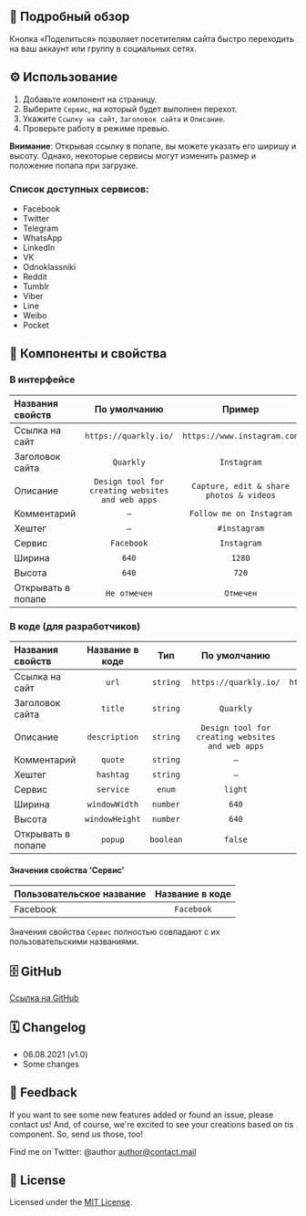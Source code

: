## 📖 Подробный обзор

Кнопка «Поделиться» позволяет посетителям сайта быстро переходить на ваш аккаунт или группу в социальных сетях.

## ⚙️ Использование

1. Добавьте компонент на страницу.
2. Выберите `Cервис`, на который будет выполнен перехот.
3. Укажите `Cсылку на сайт`, `Заголовок сайта` и `Описание`.
4. Проверьте работу в режиме превью.

**Внимание**: Открывая ссылку в попапе, вы можете указать его ширишу и высоту. Однако, некоторые сервисы могут изменить размер и положение попапа при загрузке.

### Список доступных сервисов:

-   Facebook
-   Twitter
-   Telegram
-   WhatsApp
-   LinkedIn
-   VK
-   Odnoklassniki
-   Reddit
-   Tumblr
-   Viber
-   Line
-   Weibo
-   Pocket

## 🧩 Компоненты и свойства

### В интерфейсе

| Названия свойств   |                   По умолчанию                   |                 Пример                  |
| :----------------- | :----------------------------------------------: | :-------------------------------------: |
| Ссылка на сайт     |              `https://quarkly.io/`               |       `https://www.instagram.com`       |
| Заголовок сайта    |                    `Quarkly`                     |               `Instagram`               |
| Описание           | `Design tool for creating websites and web apps` | `Capture, edit & share photos & videos` |
| Комментарий        |                       `–`                        |        `Follow me on Instagram`         |
| Хештег             |                       `–`                        |              `#instagram`               |
| Сервис             |                    `Facebook`                    |               `Instagram`               |
| Ширина             |                      `640`                       |                 `1280`                  |
| Высота             |                      `640`                       |                  `720`                  |
| Открывать в попапе |                   `Не отмечен`                   |                `Отмечен`                |

### В коде (для разработчиков)

| Названия свойств   | Название в коде |    Тип    |                   По умолчанию                   |                 Пример                  |
| :----------------- | :-------------: | :-------: | :----------------------------------------------: | :-------------------------------------: |
| Ссылка на сайт     |      `url`      | `string`  |              `https://quarkly.io/`               |       `https://www.instagram.com`       |
| Заголовок сайта    |     `title`     | `string`  |                    `Quarkly`                     |               `Instagram`               |
| Описание           |  `description`  | `string`  | `Design tool for creating websites and web apps` | `Capture, edit & share photos & videos` |
| Комментарий        |     `quote`     | `string`  |                       `–`                        |        `Follow me on Instagram`         |
| Хештег             |    `hashtag`    | `string`  |                       `–`                        |              `#instagram`               |
| Сервис             |    `service`    |  `enum`   |                     `light`                      |                 `dark`                  |
| Ширина             |  `windowWidth`  | `number`  |                      `640`                       |                 `1280`                  |
| Высота             | `windowHeight`  | `number`  |                      `640`                       |                  `720`                  |
| Открывать в попапе |     `popup`     | `boolean` |                     `false`                      |                 `true`                  |

#### Значения свойства 'Сервис'

| Пользовательское название | Название в коде |
| :------------------------ | :-------------: |
| Facebook                  |   `Facebook`    |

Значения свойства `Сервис` полностью совпадают с их пользовательскими названиями.

## 🗄 GitHub

[Ссылка на GitHub](https://github.com/quarkly/community-kit/tree/master/src/ReCaptcha)

## 🗓 Changelog

-   06.08.2021 (v1.0)
-   Some changes

## 📮 Feedback

If you want to see some new features added or found an issue, please contact us! And, of course, we're excited to see your creations based on tis component. So, send us those, too!

Find me on Twitter: @author
[author@contact.mail](mailto:author@contact.mail)

## 📝 License

Licensed under the [MIT License](./LICENSE).
